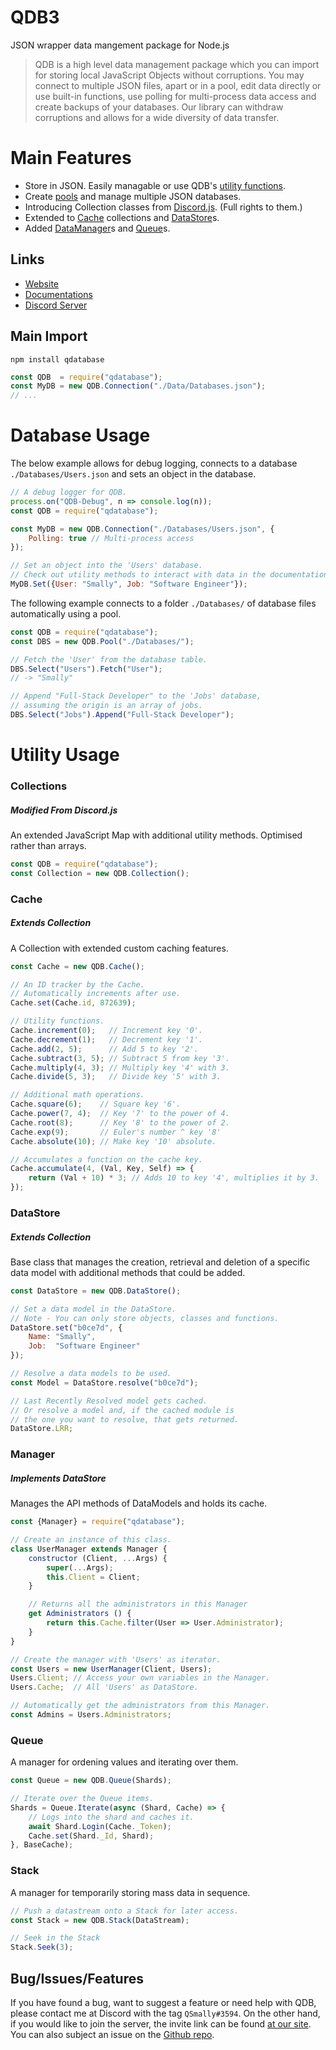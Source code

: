 
# QDB3

JSON wrapper data mangement package for Node.js

> QDB is a high level data management package which you can import for storing local JavaScript Objects without corruptions. You may connect to multiple JSON files, apart or in a pool, edit data directly or use built-in functions, use polling for multi-process data access and create backups of your databases. Our library can withdraw corruptions and allows for a wide diversity of data transfer.

# Main Features
* Store in JSON. Easily managable or use QDB's [utility functions](https://qdb.qbot.eu/documentations/functions).
* Create [pools](https://qdb.qbot.eu/documentations/pool) and manage multiple JSON databases.
* Introducing Collection classes from [Discord.js](https://discord.js.org/). (Full rights to them.)
* Extended to [Cache](https://qdb.qbot.eu/documentations/helpers/cache) collections and [DataStore](https://qdb.qbot.eu/documentations/helpers/datastore)s.
* Added [DataManager](https://qdb.qbot.eu/documentations/helpers/manager)s and [Queue](https://qdb.qbot.eu/documentations/helpers/queue)s.

## Links
* [Website](https://qdb.qbot.eu)
* [Documentations](https://qdb.qbot.eu/docs)
* [Discord Server](https://qdb.qbot.eu/discord)

## Main Import
`npm install qdatabase`
```js
const QDB  = require("qdatabase");
const MyDB = new QDB.Connection("./Data/Databases.json");
// ...
```

# Database Usage

The below example allows for debug logging, connects to a database `./Databases/Users.json` and sets an object in the database.
```js
// A debug logger for QDB.
process.on("QDB-Debug", n => console.log(n));
const QDB = require("qdatabase");

const MyDB = new QDB.Connection("./Databases/Users.json", {
    Polling: true // Multi-process access
});

// Set an object into the 'Users' database.
// Check out utility methods to interact with data in the documentations.
MyDB.Set({User: "Smally", Job: "Software Engineer"});
```

The following example connects to a folder `./Databases/` of database files automatically using a pool.
```js
const QDB = require("qdatabase");
const DBS = new QDB.Pool("./Databases/");

// Fetch the 'User' from the database table.
DBS.Select("Users").Fetch("User");
// -> "Smally"

// Append "Full-Stack Developer" to the 'Jobs' database,
// assuming the origin is an array of jobs.
DBS.Select("Jobs").Append("Full-Stack Developer");
```

# Utility Usage

### Collections
##### Modified From Discord.js
An extended JavaScript Map with additional utility methods. Optimised rather than arrays.
```js
const QDB = require("qdatabase");
const Collection = new QDB.Collection();
```

### Cache
##### Extends Collection
A Collection with extended custom caching features.
```js
const Cache = new QDB.Cache();

// An ID tracker by the Cache.
// Automatically increments after use.
Cache.set(Cache.id, 872639);

// Utility functions.
Cache.increment(0);   // Increment key '0'.
Cache.decrement(1);   // Decrement key '1'.
Cache.add(2, 5);      // Add 5 to key '2'.
Cache.subtract(3, 5); // Subtract 5 from key '3'.
Cache.multiply(4, 3); // Multiply key '4' with 3.
Cache.divide(5, 3);   // Divide key '5' with 3.

// Additional math operations.
Cache.square(6);    // Square key '6'.
Cache.power(7, 4);  // Key '7' to the power of 4.
Cache.root(8);      // Key '8' to the power of 2.
Cache.exp(9);       // Euler's number ^ key '8'
Cache.absolute(10); // Make key '10' absolute.

// Accumulates a function on the cache key.
Cache.accumulate(4, (Val, Key, Self) => {
    return (Val + 10) * 3; // Adds 10 to key '4', multiplies it by 3.
});
```

### DataStore
##### Extends Collection
Base class that manages the creation, retrieval and deletion of a specific data model with additional methods that could be added.
```js
const DataStore = new QDB.DataStore();

// Set a data model in the DataStore.
// Note - You can only store objects, classes and functions.
DataStore.set("b0ce7d", {
    Name: "Smally",
    Job:  "Software Engineer"
});

// Resolve a data models to be used.
const Model = DataStore.resolve("b0ce7d");

// Last Recently Resolved model gets cached.
// Or resolve a model and, if the cached module is
// the one you want to resolve, that gets returned.
DataStore.LRR;
```

### Manager
##### Implements DataStore
Manages the API methods of DataModels and holds its cache.
```js
const {Manager} = require("qdatabase");

// Create an instance of this class.
class UserManager extends Manager {
    constructor (Client, ...Args) {
        super(...Args);
        this.Client = Client;
    }

    // Returns all the administrators in this Manager 
    get Administrators () {
        return this.Cache.filter(User => User.Administrator);
    }
}

// Create the manager with 'Users' as iterator.
const Users = new UserManager(Client, Users);
Users.Client; // Access your own variables in the Manager.
Users.Cache;  // All 'Users' as DataStore.

// Automatically get the administrators from this Manager.
const Admins = Users.Administrators;
```

### Queue
A manager for ordening values and iterating over them.
```js
const Queue = new QDB.Queue(Shards);

// Iterate over the Queue items.
Shards = Queue.Iterate(async (Shard, Cache) => {
    // Logs into the shard and caches it.
    await Shard.Login(Cache._Token);
    Cache.set(Shard._Id, Shard);
}, BaseCache);
```

### Stack
A manager for temporarily storing mass data in sequence.
```js
// Push a datastream onto a Stack for later access.
const Stack = new QDB.Stack(DataStream);

// Seek in the Stack
Stack.Seek(3);
```

## Bug/Issues/Features
If you have found a bug, want to suggest a feature or need help with QDB, please contact me at Discord with the tag `QSmally#3594`. On the other hand, if you would like to join the server, the invite link can be found [at our site](https://qdb.qbot.eu/discord). You can also subject an issue on the [Github repo](https://github.com/QSmally/qdb).
